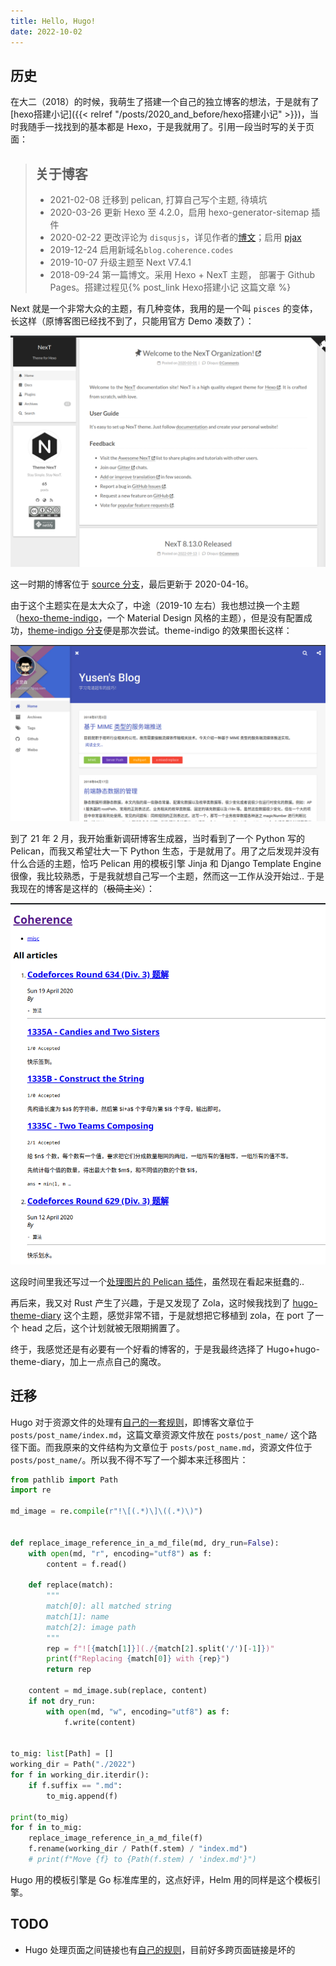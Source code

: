 ```yaml
---
title: Hello, Hugo!
date: 2022-10-02 
---
```


## 历史

在大二（2018）的时候，我萌生了搭建一个自己的独立博客的想法，于是就有了 [hexo搭建小记]({{< relref "/posts/2020_and_before/hexo搭建小记" >}})，当时我随手一找找到的基本都是 Hexo，于是我就用了。引用一段当时写的关于页面：

> ## 关于博客
>
> * 2021-02-08 迁移到 pelican, 打算自己写个主题, 待填坑
> * 2020-03-26 更新 Hexo 至 4.2.0，启用 hexo-generator-sitemap 插件
> * 2020-02-22 更改评论为 `disqusjs`，详见作者的[博文](https://blog.skk.moe/post/disqusjs/)；启用 [pjax](https://github.com/theme-next/theme-next-pjax)
> * 2019-12-24 启用新域名`blog.coherence.codes`
> * 2019-10-07 升级主题至 Next V7.4.1
> * 2018-09-24 第一篇博文。采用 Hexo + NexT 主题， 部署于 Github Pages。搭建过程见{% post_link Hexo搭建小记 这篇文章 %}

Next 就是一个非常大众的主题，有几种变体，我用的是一个叫 `pisces` 的变体，长这样（原博客图已经找不到了，只能用官方 Demo 凑数了）：

![image-20221002165030564](image-20221002165030564.png)

这一时期的博客位于 [source 分支](https://github.com/cjc7373/cjc7373.github.io/tree/source/source)，最后更新于 2020-04-16。

由于这个主题实在是太大众了，中途（2019-10 左右）我也想过换一个主题（[hexo-theme-indigo](https://github.com/yscoder/hexo-theme-indigo)，一个 Material Design 风格的主题），但是没有配置成功，[theme-indigo 分支](https://github.com/cjc7373/cjc7373.github.io/tree/theme-indigo)便是那次尝试。theme-indigo 的效果图长这样：

![image-20221002165819783](image-20221002165819783.png)

到了 21 年 2 月，我开始重新调研博客生成器，当时看到了一个 Python 写的 Pelican，而我又希望壮大一下 Python 生态，于是就用了。用了之后发现并没有什么合适的主题，恰巧 Pelican 用的模板引擎 Jinja 和 Django Template Engine 很像，我比较熟悉，于是我就想自己写一个主题，然而这一工作从没开始过.. 于是我现在的博客是这样的（~~极简主义~~）：

![image-20221002171314620](image-20221002171314620.png)

这段时间里我还写过一个[处理图片的 Pelican 插件](https://github.com/cjc7373/pelican-markdown-image)，虽然现在看起来挺蠢的..

再后来，我又对 Rust 产生了兴趣，于是又发现了 Zola，这时候我找到了 [hugo-theme-diary](https://github.com/AmazingRise/hugo-theme-diary) 这个主题，感觉非常不错，于是就想把它移植到 zola，在 port 了一个 head 之后，这个计划就被无限期搁置了。

终于，我感觉还是有必要有一个好看的博客的，于是我最终选择了 Hugo+hugo-theme-diary，加上一点点自己的魔改。

## 迁移

Hugo 对于资源文件的处理有[自己的一套规则](https://gohugo.io/content-management/image-processing/)，即博客文章位于 `posts/post_name/index.md`，这篇文章资源文件放在 `posts/post_name/` 这个路径下面。而我原来的文件结构为文章位于 `posts/post_name.md`，资源文件位于 `posts/post_name/`。所以我不得不写了一个脚本来迁移图片：

```python
from pathlib import Path
import re

md_image = re.compile(r"!\[(.*)\]\((.*)\)")


def replace_image_reference_in_a_md_file(md, dry_run=False):
    with open(md, "r", encoding="utf8") as f:
        content = f.read()

    def replace(match):
        """
        match[0]: all matched string
        match[1]: name
        match[2]: image path
        """
        rep = f"![{match[1]}](./{match[2].split('/')[-1]})"
        print(f"Replacing {match[0]} with {rep}")
        return rep

    content = md_image.sub(replace, content)
    if not dry_run:
        with open(md, "w", encoding="utf8") as f:
            f.write(content)


to_mig: list[Path] = []
working_dir = Path("./2022")
for f in working_dir.iterdir():
    if f.suffix == ".md":
        to_mig.append(f)

print(to_mig)
for f in to_mig:
    replace_image_reference_in_a_md_file(f)
    f.rename(working_dir / Path(f.stem) / "index.md")
    # print(f"Move {f} to {Path(f.stem) / 'index.md'}")
```

Hugo 用的模板引擎是 Go 标准库里的，这点好评，Helm 用的同样是这个模板引擎。

## TODO

- Hugo 处理页面之间链接也有[自己的规则](https://gohugo.io/content-management/cross-references/)，目前好多跨页面链接是坏的
